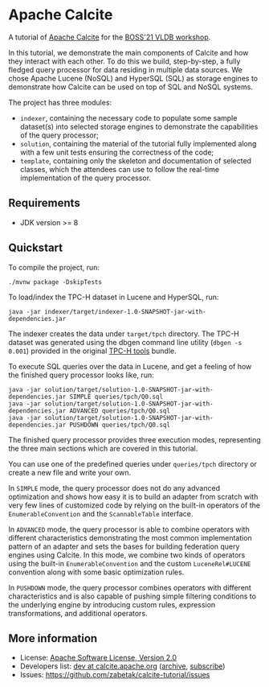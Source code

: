 <!--
{% comment %}
Licensed to the Apache Software Foundation (ASF) under one or more
contributor license agreements.  See the NOTICE file distributed with
this work for additional information regarding copyright ownership.
The ASF licenses this file to you under the Apache License, Version 2.0
(the "License"); you may not use this file except in compliance with
the License.  You may obtain a copy of the License at

http://www.apache.org/licenses/LICENSE-2.0

Unless required by applicable law or agreed to in writing, software
distributed under the License is distributed on an "AS IS" BASIS,
WITHOUT WARRANTIES OR CONDITIONS OF ANY KIND, either express or implied.
See the License for the specific language governing permissions and
limitations under the License.
{% endcomment %}
-->
# Apache Calcite

A tutorial of [Apache Calcite]((http://calcite.apache.org))
for the [BOSS'21 VLDB workshop](https://boss-workshop.github.io/boss-2021/).

In this tutorial, we demonstrate the main components of Calcite and how they interact with each
other. To do this we build, step-by-step, a fully fledged query processor for data residing
in multiple data sources. We chose Apache Lucene (NoSQL) and HyperSQL (SQL) as storage engines to
demonstrate how Calcite can be used on top of SQL and NoSQL systems.

The project has three modules:
* `indexer`, containing the necessary code to populate some sample dataset(s) into selected storage
engines to demonstrate the capabilities of the query processor; 
* `solution`, containing the material of the tutorial fully implemented along with a few unit tests
ensuring the correctness of the code;   
* `template`, containing only the skeleton and documentation of selected classes, which the
attendees can use to follow the real-time implementation of the query processor.

## Requirements

* JDK version >= 8

## Quickstart

To compile the project, run:

    ./mvnw package -DskipTests 

To load/index the TPC-H dataset in Lucene and HyperSQL, run:

    java -jar indexer/target/indexer-1.0-SNAPSHOT-jar-with-dependencies.jar
    
The indexer creates the data under `target/tpch` directory. The TPC-H dataset was generated using
the dbgen command line utility (`dbgen -s 0.001`) provided in the original
[TPC-H tools](http://www.tpc.org/tpc_documents_current_versions/current_specifications5.asp) bundle.

To execute SQL queries over the data in Lucene, and get a feeling of how the finished query
processor looks like, run: 

    java -jar solution/target/solution-1.0-SNAPSHOT-jar-with-dependencies.jar SIMPLE queries/tpch/Q0.sql
    java -jar solution/target/solution-1.0-SNAPSHOT-jar-with-dependencies.jar ADVANCED queries/tpch/Q0.sql
    java -jar solution/target/solution-1.0-SNAPSHOT-jar-with-dependencies.jar PUSHDOWN queries/tpch/Q0.sql

The finished query processor provides three execution modes, representing the three main sections
which are covered in this tutorial.

You can use one of the predefined queries under `queries/tpch` directory or create a new file
and write your own. 

In `SIMPLE` mode, the query processor does not do any advanced optimization and shows how easy it
is to build an adapter from scratch with very few lines of customized code by relying on the
built-in operators of the `EnumerableConvention` and the `ScannableTable` interface.

In `ADVANCED` mode, the query processor is able to combine operators with different characteristics
demonstrating the most common implementation pattern of an adapter and sets the bases for building
federation query engines using Calcite. In this mode, we combine two kinds of operators using the
built-in `EnumerableConvention` and the custom `LuceneRel#LUCENE` convention along with some basic
optimization rules.  

In `PUSHDOWN` mode, the query processor combines operators with different characteristics and is
also capable of pushing simple filtering conditions to the underlying engine by introducing
custom rules, expression transformations, and additional operators.

## More information

* License: <a href="LICENSE">Apache Software License, Version 2.0</a>
* Developers list:
  <a href="mailto:dev@calcite.apache.org">dev at calcite.apache.org</a>
  (<a href="https://mail-archives.apache.org/mod_mbox/calcite-dev/">archive</a>,
  <a href="mailto:dev-subscribe@calcite.apache.org">subscribe</a>)
* Issues: https://github.com/zabetak/calcite-tutorial/issues
